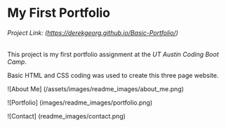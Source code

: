 # My First Portfolio

###### Project Link: (https://derekgeorg.github.io/Basic-Portfolio/)

This project is my first portfolio assignment at the *UT Austin Coding Boot Camp*. 

Basic HTML and CSS coding was used to create this three page website.

![About Me] (/assets/images/readme_images/about_me.png)

![Portfolio] (images/readme_images/portfolio.png)

![Contact] (readme_images/contact.png)



